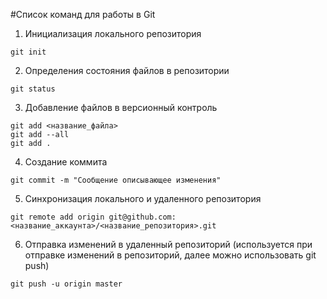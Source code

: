 #Список команд для работы в Git

1. Инициализация локального репозитория

```
git init

```

2. Определения состояния файлов в репозитории

```
git status

```

3. Добавление файлов в версионный контроль

```
git add <название_файла>
git add --all
git add .

```

4. Создание коммита 

```
git commit -m "Сообщение описывающее изменения"

```

5. Синхронизация локального и удаленного репозитория

```
git remote add origin git@github.com:<название_аккаунта>/<название_репозитория>.git

```

6. Отправка изменений в удаленный репозиторий (используется при отправке изменений в репозиторий, далее можно использовать git push)

```
git push -u origin master

``` 
